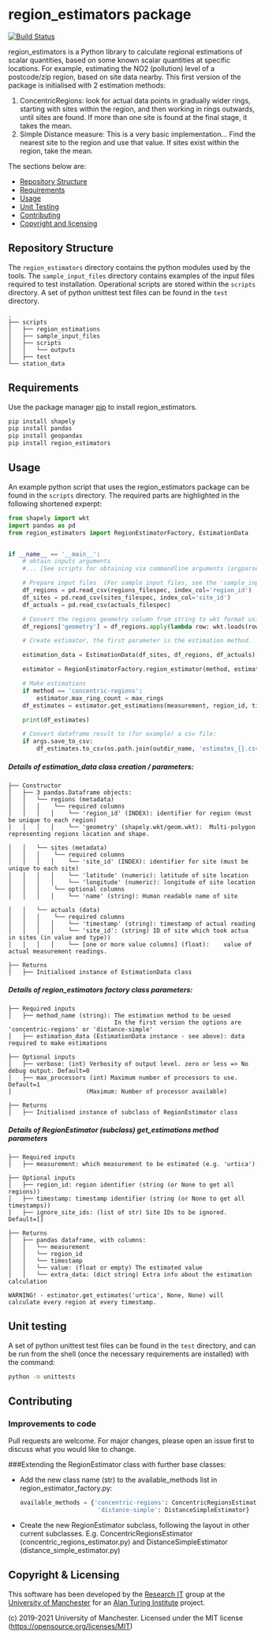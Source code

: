 # region_estimators package

[![Build Status](https://travis-ci.org/UoMResearchIT/region_estimators.svg?branch=master)](https://travis-ci.org/UoMResearchIT/region_estimators)

region_estimators is a Python library to calculate regional estimations of scalar quantities, based on some known scalar quantities at specific locations.
For example, estimating the NO2 (pollution) level of a postcode/zip region, based on site data nearby.
This first version of the package is initialised with 2 estimation methods:
1. ConcentricRegions: look for actual data points in gradually wider rings, starting with sites within the region, and then working in rings outwards, until sites are found. If more than one site is found at the final stage, it takes the mean.
2. Simple Distance measure: This is a very basic implementation... Find the nearest site to the region and use that value.
If sites exist within the region, take the mean.
   
The sections below are:
- [Repository Structure](#repository-structure)
- [Requirements](#requirements)
- [Usage](#usage) 
- [Unit Testing](#unit-testing)
- [Contributing](#contributing)  
- [Copyright and licensing](#copyright--licensing)


<!-- toc -->

## Repository Structure

The `region_estimators` directory contains the python modules used by the tools. 
The `sample_input_files` directory contains examples of the input files required to test installation.
Operational scripts are stored within the `scripts` directory. 
A set of python unittest test files can be found in the `test` directory.


```
.
├── scripts
│   ├── region_estimations
│   ├── sample_input_files
│   ├── scripts
│   │   └── outputs
│   ├── test
└── station_data
```

## Requirements

Use the package manager [pip](https://pip.pypa.io/en/stable/) to install region_estimators.
```bash
pip install shapely
pip install pandas
pip install geopandas
pip install region_estimators
```

## Usage
An example python script that uses the region_estimators package can be found in the `scripts` directory.
The required parts are highlighted in the following shortened experpt:

```python
from shapely import wkt
import pandas as pd
from region_estimators import RegionEstimatorFactory, EstimationData


if __name__ == '__main__':
    # obtain inputs arguments 
    #... [See scripts for obtaining via commandline arguments (argparse)]    

    # Prepare input files  (For sample input files, see the 'sample_input_files' folder)
    df_regions = pd.read_csv(regions_filespec, index_col='region_id')
    df_sites = pd.read_csv(sites_filespec, index_col='site_id')
    df_actuals = pd.read_csv(actuals_filespec)

    # Convert the regions geometry column from string to wkt format using wkt
    df_regions['geometry'] = df_regions.apply(lambda row: wkt.loads(row.geometry), axis=1)

    # Create estimator, the first parameter is the estimation method.

    estimation_data = EstimationData(df_sites, df_regions, df_actuals)

    estimator = RegionEstimatorFactory.region_estimator(method, estimation_data, verbose, max_processors)

    # Make estimations
    if method == 'concentric-regions':
        estimator.max_ring_count = max_rings
    df_estimates = estimator.get_estimations(measurement, region_id, timestamp)

    print(df_estimates)

    # Convert dataframe result to (for example) a csv file:
    if args.save_to_csv:
        df_estimates.to_csv(os.path.join(outdir_name, 'estimates_{}.csv'.format(outfile_suffix)))

```

##### Details of estimation_data class creation / parameters:
```
├── Constructor
│   ├── 3 pandas.Dataframe objects:  
│   │   └── regions (metadata)
│   │   │    └── required columns
│   │   │   │    └── 'region_id' (INDEX): identifier for region (must be unique to each region)
│   │   │   │    └── 'geometry' (shapely.wkt/geom.wkt):  Multi-polygon representing regions location and shape.

│   │   └── sites (metadata)
│   │   │    └── required columns
│   │   │   │    └── 'site_id' (INDEX): identifier for site (must be unique to each site)
│   │   │   │    └── 'latitude' (numeric): latitude of site location
│   │   │   │    └── 'longitude' (numeric): longitude of site location
│   │   │    └── optional columns
│   │   │   │    └── 'name' (string): Human readable name of site

│   │   └── actuals (data)
│   │   │    └── required columns
│   │   │   │    └── 'timestamp' (string): timestamp of actual reading
│   │   │   │    └── 'site_id': (string) ID of site which took actua in sites (in value and type))
│   │   │   │    └── [one or more value columns] (float):    value of actual measurement readings.

├── Returns
│   ├── Initialised instance of EstimationData class
```

##### Details of region_estimators factory class parameters: #####
```
├── Required inputs
│   ├── method_name (string): The estimation method to be uesed
                              In the first version the options are 'concentric-regions' or 'distance-simple'
│   ├── estimation_data (EstimationData instance - see above): data required to make estimations

├── Optional inputs
│   ├── verbose: (int) Verbosity of output level. zero or less => No debug output. Default=0
│   ├── max_processors (int) Maximum number of processors to use. Default=1
│                     (Maximum: Number of processor available)

├── Returns
│   ├── Initialised instance of subclass of RegionEstimator class
```

##### Details of RegionEstimator (subclass) get_estimations method parameters
```
├── Required inputs
│   ├── measurement: which measurement to be estimated (e.g. 'urtica')

├── Optional inputs
│   ├── region_id: region identifier (string (or None to get all regions))
│   ├── timestamp: timestamp identifier (string (or None to get all timestamps))
│   ├── ignore_site_ids: (list of str) Site IDs to be ignored. Default=[]

├── Returns
│   ├── pandas dataframe, with columns:
│   │   └── measurement
│   │   └── region_id
│   │   └── timestamp
│   │   └── value: (float or empty) The estimated value
│   │   └── extra_data: (dict string) Extra info about the estimation calculation

WARNING! - estimator.get_estimates('urtica', None, None) will calculate every region at every timestamp.
```

## Unit testing
A set of python unittest test files can be found in the `test` directory, and can be run from the shell 
(once the necessary requirements are installed) with the command:
```bash
python -m unittests
```

## Contributing
### Improvements to code
Pull requests are welcome. For major changes, please open an issue first to discuss what you would like to change.

###Extending the RegionEstimator class with further base classes:
* Add the new class name (str) to the available_methods list in region_estimator_factory.py:
   ```python
   available_methods = {'concentric-regions': ConcentricRegionsEstimator,
                         'distance-simple': DistanceSimpleEstimator}
   ```
* Create the new RegionEstimator subclass, following the layout in other current subclasses. 
  E.g. ConcentricRegionsEstimator (concentric_regions_estimator.py) and
     DistanceSimpleEstimator (distance_simple_estimator.py)

## Copyright & Licensing

This software has been developed by the [Research IT](https://research-it.manchester.ac.uk/) group at the [University of Manchester](https://www.manchester.ac.uk/) for an [Alan Turing Institute](https://www.turing.ac.uk/) project.

(c) 2019-2021 University of Manchester.
Licensed under the MIT license (https://opensource.org/licenses/MIT)
